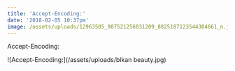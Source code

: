 ```yaml
---
title: 'Accept-Encoding:'
date: '2018-02-05 10:37pm'
image: /assets/uploads/12963505_907521256031209_8825187123544304661_n.jpg
---
```

Accept-Encoding:

![Accept-Encoding:](/assets/uploads/blkan beauty.jpg)
